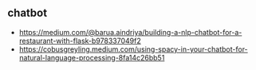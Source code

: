 ## chatbot
- https://medium.com/@barua.aindriya/building-a-nlp-chatbot-for-a-restaurant-with-flask-b978337049f2
- https://cobusgreyling.medium.com/using-spacy-in-your-chatbot-for-natural-language-processing-8fa14c26bb51




